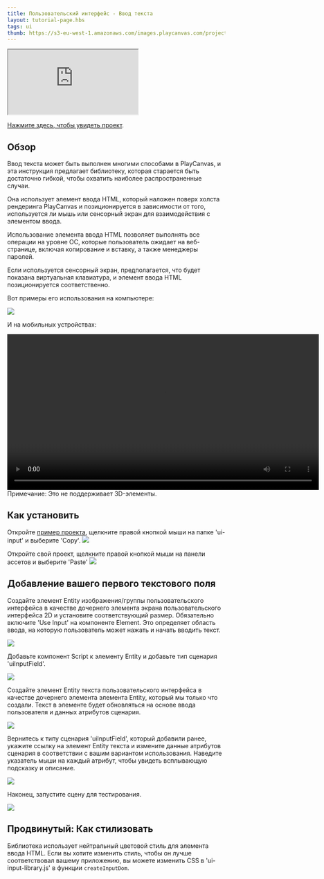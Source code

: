 ```yaml
---
title: Пользовательский интерфейс - Ввод текста
layout: tutorial-page.hbs
tags: ui
thumb: https://s3-eu-west-1.amazonaws.com/images.playcanvas.com/projects/12/1005906/36C2AF-image-75.jpg
---
```


<iframe loading="lazy" src="https://playcanv.as/p/8ZQaDGf8/" title="User Interface - Text Input"></iframe>

[Нажмите здесь, чтобы увидеть проект][project-link].

## Обзор

Ввод текста может быть выполнен многими способами в PlayCanvas, и эта инструкция предлагает библиотеку, которая старается быть достаточно гибкой, чтобы охватить наиболее распространенные случаи.

Она использует элемент ввода HTML, который наложен поверх холста рендеринга PlayCanvas и позиционируется в зависимости от того, используется ли мышь или сенсорный экран для взаимодействия с элементом ввода.

Использование элемента ввода HTML позволяет выполнять все операции на уровне ОС, которые пользователь ожидает на веб-странице, включая копирование и вставку, а также менеджеры паролей.

Если используется сенсорный экран, предполагается, что будет показана виртуальная клавиатура, и элемент ввода HTML позиционируется соответственно.

Вот примеры его использования на компьютере:

![][desktop-preview]

И на мобильных устройствах:

<div class="centered"><video height="360" controls src="/images/tutorials/ui-text-input/mobile-preview.mp4"></video></div>

<div class="alert alert-info">
Примечание: Это не поддерживает 3D-элементы.
</div>

## Как установить

Откройте [пример проекта][project-link], щелкните правой кнопкой мыши на папке 'ui-input' и выберите 'Copy'.
![][copy-folder]

Откройте свой проект, щелкните правой кнопкой мыши на панели ассетов и выберите 'Paste'
![][paste-folder]

## Добавление вашего первого текстового поля

Создайте элемент Entity изображения/группы пользовательского интерфейса в качестве дочернего элемента экрана пользовательского интерфейса 2D и установите соответствующий размер. Обязательно включите 'Use Input' на компоненте Element. Это определяет область ввода, на которую пользователь может нажать и начать вводить текст.

![][create-image-element]

Добавьте компонент Script к элементу Entity и добавьте тип сценария 'uiInputField'.

![][add-script-component]

Создайте элемент Entity текста пользовательского интерфейса в качестве дочернего элемента элемента Entity, который мы только что создали. Текст в элементе будет обновляться на основе ввода пользователя и данных атрибутов сценария.

![][create-text-element]

Вернитесь к типу сценария 'uiInputField', который добавили ранее, укажите ссылку на элемент Entity текста и измените данные атрибутов сценария в соответствии с вашим вариантом использования. Наведите указатель мыши на каждый атрибут, чтобы увидеть всплывающую подсказку и описание.

![][update-script-type]

Наконец, запустите сцену для тестирования.

![][launch-scene]

## Продвинутый: Как стилизовать

Библиотека использует нейтральный цветовой стиль для элемента ввода HTML. Если вы хотите изменить стиль, чтобы он лучше соответствовал вашему приложению, вы можете изменить CSS в 'ui-input-library.js' в функции `createInputDom`.

[desktop-preview]: /images/tutorials/ui-text-input/desktop-preview.gif
[project-link]: https://playcanvas.com/project/1005906/overview/ui-text-input
[copy-folder]: /images/tutorials/ui-text-input/copy-folder.gif
[paste-folder]: /images/tutorials/ui-text-input/paste-folder.gif
[create-image-element]: /images/tutorials/ui-text-input/create-image-element.gif
[add-script-component]: /images/tutorials/ui-text-input/add-script-component.gif
[create-text-element]: /images/tutorials/ui-text-input/create-text-element.gif
[update-script-type]: /images/tutorials/ui-text-input/update-script-type.gif
[launch-scene]: /images/tutorials/ui-text-input/launch-scene.gif
